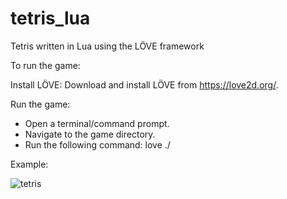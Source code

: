 # tetris_lua
Tetris written in Lua using the LÖVE framework

To run the game:

Install LÖVE: Download and install LÖVE from https://love2d.org/.

Run the game:
- Open a terminal/command prompt.
- Navigate to the game directory.
- Run the following command:    love ./


Example:

![tetris](https://github.com/user-attachments/assets/9aaf7584-f528-46f9-b6ef-17d2295e3e6c)
